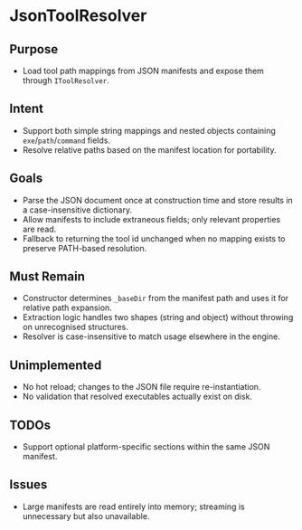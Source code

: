 # JsonToolResolver

## Purpose
- Load tool path mappings from JSON manifests and expose them through `IToolResolver`.

## Intent
- Support both simple string mappings and nested objects containing `exe`/`path`/`command` fields.
- Resolve relative paths based on the manifest location for portability.

## Goals
- Parse the JSON document once at construction time and store results in a case-insensitive dictionary.
- Allow manifests to include extraneous fields; only relevant properties are read.
- Fallback to returning the tool id unchanged when no mapping exists to preserve PATH-based resolution.

## Must Remain
- Constructor determines `_baseDir` from the manifest path and uses it for relative path expansion.
- Extraction logic handles two shapes (string and object) without throwing on unrecognised structures.
- Resolver is case-insensitive to match usage elsewhere in the engine.

## Unimplemented
- No hot reload; changes to the JSON file require re-instantiation.
- No validation that resolved executables actually exist on disk.

## TODOs
- Support optional platform-specific sections within the same JSON manifest.

## Issues
- Large manifests are read entirely into memory; streaming is unnecessary but also unavailable.
